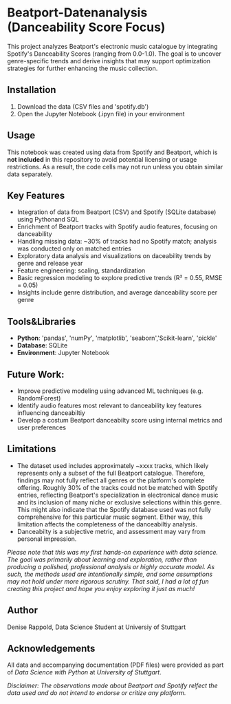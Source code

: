 # Beatport-Datenanalysis (Danceability Score Focus)

This project analyzes Beatport's electronic music catalogue by integrating Spotify's Danceability Scores (ranging from 0.0-1.0). The goal is to uncover genre-specific trends and derive insights that may support optimization strategies for further enhancing the music collection.

## Installation
1. Download the data (CSV files and 'spotify.db')
2. Open the Jupyter Notebook (.ipyn file) in your environment

## Usage
This notebook was created using data from Spotify and Beatport, which is **not included** in this repository to avoid potential licensing or usage restrictions. As a result, the code cells may not run unless you obtain similar data separately.

## Key Features
- Integration of data from Beatport (CSV) and Spotify (SQLite database) using Pythonand SQL
- Enrichment of Beatport tracks with Spotify audio features, focusing on danceability
- Handling missing data: ~30% of tracks had no Spotify match; analysis was conducted only on matched entries
- Exploratory data analysis and visualizations on daceability trends by genre and release year
- Feature engineering: scaling, standardization
- Basic regression modeling to explore predictive trends (R² = 0.55, RMSE = 0.05)
- Insights include genre distribution, and average danceability score per genre

## Tools&Libraries
- **Python**: 'pandas', 'numPy', 'matplotlib', 'seaborn','Scikit-learn', 'pickle'
- **Database**: SQLite
- **Environment**: Jupyter Notebook

## Future Work:
- Improve predictive modeling using advanced ML techniques (e.g. RandomForest)
- Identify audio features most relevant to danceability key features influencing danceabiltiy
- Develop a costum Beatport danceabilty score using internal metrics and user preferences

## Limitations

- The dataset used includes approximately ~xxxx tracks, which likely represents only a subset of the full Beatport catalogue. Therefore, findings may not fully reflect all genres or the platform's complete offering.
 Roughly 30% of the tracks could not be matched with Spotify entries, reflecting Beatport's specialization in electronical dance music and its inclusion of many niche or exclusive selections within this genre. This might also indicate that the Spotify database used was not fully comprehensive for this particular music segment. Either way, this limitation affects the completeness of the danceabiltiy analysis.
- Danceabilty is a subjective metric, and assessment may vary from personal impression.

*Please note that this was my first hands-on experience with data science. The goal was primarily about learning and exploration, rather than producing a* *polished, professional analysis or highly accurate model. As such, the methods used are intentionally simple, and some assumptions may not hold under more* *rigorous scrutiny.* 
*That said, I had a lot of fun creating this project and hope you enjoy exploring it just as much!*


## Author
Denise Rappold, Data Science Student at Universiy of Stuttgart

## Acknowledgements

All data and accompanying documentation (PDF files) were provided as part of *Data Science with Python* at *University of Stuttgart*.



*Disclaimer: The observations made about Beatport and Spotify relfect the data used and do not intend to endorse or critize any platform.*

